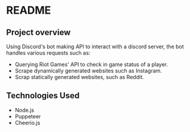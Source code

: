 # README

## Project overview
Using Discord's bot making API to interact with a discord server, the bot handles various requests such as: 
- Querying Riot Games' API to check in game status of a player.
- Scrape dynamically generated websites such as Instagram.
- Scrap statically generated websites, such as Reddit.
## Technologies Used
- Node.js
- Puppeteer
- Cheerio.js
